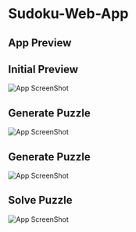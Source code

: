 
# Sudoku-Web-App







## App Preview
## Initial Preview

![App ScreenShot](https://github.com/priyalbhatewara123/sudoku-web-app/blob/master/app_preview/initial_preview.PNG)


## Generate Puzzle

![App ScreenShot](https://github.com/priyalbhatewara123/sudoku-web-app/blob/master/app_preview/generate_puzzle.PNG)
## Generate Puzzle

![App ScreenShot](https://github.com/priyalbhatewara123/sudoku-web-app/blob/master/app_preview/generate_puzzle.PNG)
## Solve Puzzle

![App ScreenShot](https://github.com/priyalbhatewara123/sudoku-web-app/blob/master/app_preview/solve_puzzle.PNG)